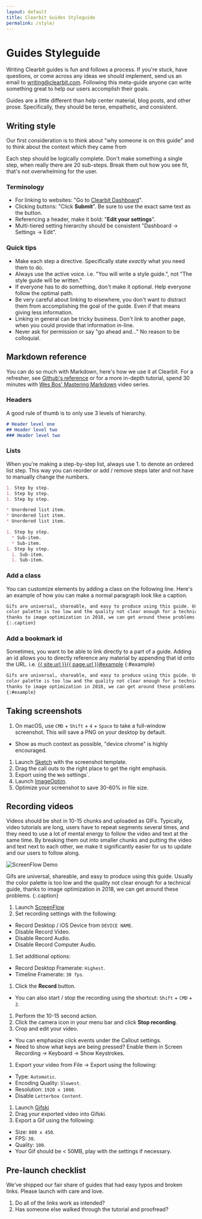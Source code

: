```yaml
---
layout: default
title: Clearbit Guides Styleguide
permalink: /style/
---
```


# Guides Styleguide

Writing Clearbit guides is fun and follows a process. If you're stuck, have
questions, or come across any ideas we should implement, send us an email to
[writing@clearbit.com](mailto:writing@clearbit.com). Following this meta-guide
anyone can write something great to help our users accomplish their goals.

Guides are a little different than help center material, blog posts, and other
prose. Specifically, they should be terse, empathetic, and consistent.

## Writing style

Our first consideration is to think about "why someone is on this guide" and to
think about the context which they came from

Each step should be logically complete. Don't make something a single step, when
really there are 20 sub-steps. Break them out how you see fit, that's not
overwhelming for the user.

### Terminology

* For linking to websites: "Go to [Clearbit Dashboard](https://clearbit.com)".
* Clicking buttons: "Click **Submit**". Be sure to use the exact same text as
  the button.
* Referencing a header, make it bold: "**Edit your settings**".
* Multi-tiered setting hierarchy should be consistent "Dashboard -> Settings -> Edit".

### Quick tips

* Make each step a directive. Specifically state _exactly_ what you need them to
  do.
* Always use the active voice. i.e. "You will write a style guide.", not "The
  style guide will be written."
* If everyone has to do something, don't make it optional. Help everyone follow
  the optimal path.
* Be very careful about linking to elsewhere, you don't want to distract them
  from accomplishing the goal of the guide. Even if that means giving less
  information.
* Linking in general can be tricky business. Don't link to another page, when
  you could provide that information in-line.
* Never ask for permission or say "go ahead and..." No reason to be colloquial.

## Markdown reference

You can do so much with Markdown, here's how we use it at Clearbit. For a
refresher, see [Github's reference](https://guides.github.com/features/mastering-markdown/)
or for a more in-depth tutorial, spend 30 minutes with [Wes Bos' Mastering
Markdown](https://masteringmarkdown.com/) video series.

### Headers

A good rule of thumb is to only use 3 levels of hierarchy.

```markdown
# Header level one
## Header level two
### Header level two
```

### Lists

When you're making a step-by-step list, always use 1. to denote an ordered list
step. This way you can reorder or add / remove steps later and not have to
manually change the numbers.

```markdown
1. Step by step.
1. Step by step.
1. Step by step.

* Unordered list item.
* Unordered list item.
* Unordered list item.

1. Step by step.
  * Sub-item.
  * Sub-item.
1. Step by step.
  1. Sub-item.
  1. Sub-item.
```

### Add a class

You can customize elements by adding a class on the following line. Here's an
example of how you can make a normal paragraph look like a caption.

```markdown
Gifs are universal, shareable, and easy to produce using this guide. Usually the
color palette is too low and the quality not clear enough for a technical guide,
thanks to image optimization in 2018, we can get around these problems.
{:.caption}
```

### Add a bookmark id

Sometimes, you want to be able to link directly to a part of a guide. Adding an
id allows you to directly reference any material by appending that id onto the
URL. i.e. [{{ site.url }}{{ page.url }}#example](#example)
{:#example}

```markdown
Gifs are universal, shareable, and easy to produce using this guide. Usually the
color palette is too low and the quality not clear enough for a technical guide,
thanks to image optimization in 2018, we can get around these problems.
{:#example}
```

## Taking screenshots

1. On macOS, use `CMD` + `Shift` + `4` + `Space` to take a full-window
   screenshot. This will save a PNG on your desktop by default.
  * Show as much context as possible, "device chrome" is highly encouraged.
1. Launch [Sketch](https://www.sketchapp.com/) with the screenshot template.
  1. Drag the call outs to the right place to get the right emphasis.
  1. Export using the `Web` settings`.
1. Launch [ImageOptim](https://imageoptim.com/mac).
1. Optimize your screenshot to save 30-60% in file size.

## Recording videos

Videos should be shot in 10-15 chunks and uploaded as GIFs. Typically, video
tutorials are long, users have to repeat segments several times, and they need
to use a lot of mental energy to follow the video and text at the same time. By
breaking them out into smaller chunks and putting the video and text next to
each other, we make it significantly easier for us to update and our users to
follow along.

![ScreenFlow Demo](/images/screenflow-demo.gif)

Gifs are universal, shareable, and easy to produce using this guide. Usually the
color palette is too low and the quality not clear enough for a technical guide,
thanks to image optimization in 2018, we can get around these problems.
{:.caption}

1. Launch [ScreenFlow](https://www.telestream.net/screenflow/overview.htm)
1. Set recording settings with the following:
  * Record Desktop / iOS Device from `DEVICE NAME`.
  * Disable Record Video.
  * Disable Record Audio.
  * Disable Record Computer Audio.
1. Set additional options:
  * Record Desktop Framerate: `Highest`.
  * Timeline Framerate: `30 fps`.
1. Click the **Record** button.
  * You can also start / stop the recording using the shortcut: `Shift` + `CMD` + `2`.
1. Perform the 10-15 second action.
1. Click the camera icon in your menu bar and click **Stop recording**.
1. Crop and edit your video.
  * You can emphasize click events under the Callout settings.
  * Need to show what keys are being pressed? Enable them in Screen Recording ->
    Keyboard -> Show Keystrokes.
1. Export your video from File -> Export using the following:
  * Type: `Automatic`.
  * Encoding Quality: `Slowest`.
  * Resolution: `1920 x 1080`.
  * Disable `Letterbox Content`.
1. Launch [Gifski]()
1. Drag your exported video into Gifski.
1. Export a Gif using the following:
  * Size: `800 x 450`.
  * FPS: `30`.
  * Quality: `100`.
  * Your Gif should be < 50MB, play with the settings if necessary.


## Pre-launch checklist

We've shipped our fair share of guides that had easy typos and broken links.
Please launch with care and love.

1. Do all of the links work as intended?
1. Has someone else walked through the tutorial and proofread?

